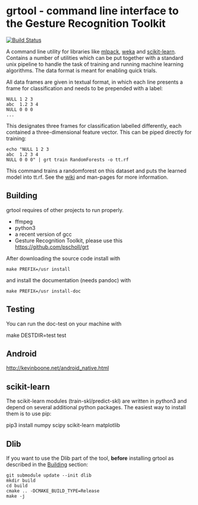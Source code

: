 # grtool - command line interface to the Gesture Recognition Toolkit

[![Build Status](https://travis-ci.org/pscholl/grtool.svg)](https://travis-ci.org/pscholl/grtool)

 A command line utility for libraries like [mlpack](mlpack.org), [weka](http://www.cs.waikato.ac.nz/ml/weka/) and [scikit-learn](scikit-learn.org). Contains a number of utilities which can be put together with a standard unix pipeline to handle the task of training and running machine learning algorithms. The data format is meant for enabling quick trials.

 All data frames are given in textual format, in which each line presents a frame for classification and needs to be prepended with a label:

    NULL 1 2 3
    abc  1.2 3 4
    NULL 0 0 0
    ...

 This designates three frames for classification labelled differently, each contained a three-dimensional feature vector. This can be piped directly for training:

    echo "NULL 1 2 3
    abc  1.2 3 4
    NULL 0 0 0" | grt train RandomForests -o tt.rf

 This command trains a randomforest on this dataset and puts the learned model into tt.rf. See the [wiki](https://github.com/pscholl/grtool/wiki) and man-pages for more information.

## Building

grtool requires of other projects to run properly.

  - ffmpeg
  - python3
  - a recent version of gcc
  - Gesture Recognition Toolkit, please use this https://github.com/pscholl/grt

After downloading the source code install with

    make PREFIX=/usr install

and install the documentation (needs pandoc) with

    make PREFIX=/usr install-doc

## Testing

 You can run the doc-test on your machine with

   make DESTDIR=test test

 
## Android

http://kevinboone.net/android_native.html

## scikit-learn

The scikit-learn modules (train-skl/predict-skl) are written in python3 and depend on several additional python packages. The easiest way to install them is to use pip:

   pip3 install numpy scipy scikit-learn matplotlib

## Dlib

If you want to use the Dlib part of the tool, **before** installing grtool as described in the [Building](#building) section:

    git submodule update --init dlib
    mkdir build
    cd build
    cmake .. -DCMAKE_BUILD_TYPE=Release
    make -j

